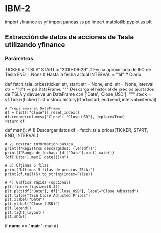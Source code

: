 # IBM-2

import yfinance as yf
import pandas as pd
import matplotlib.pyplot as plt

## Extracción de datos de acciones de Tesla utilizando yfinance

### Parámetros
TICKER   = "TSLA"
START    = "2010-06-29"   # Fecha aproximada de IPO de Tesla
END      = None           # Hasta la fecha actual
INTERVAL = "1d"           # Diario

def fetch_tsla_prices(ticker: str,
                      start: str = None,
                      end: str = None,
                      interval: str = "1d") -> pd.DataFrame:
    """
    Descarga el historial de precios ajustados de TSLA
    y devuelve un DataFrame con ['Date', 'Close_USD'].
    """
    stock = yf.Ticker(ticker)
    hist  = stock.history(start=start, end=end, interval=interval)

    # Preparamos el DataFrame
    df = hist[["Close"]].reset_index()
    df.rename(columns={"Close": "Close_USD"}, inplace=True)
    return df

def main():
    # 1) Descargar datos
    df = fetch_tsla_prices(TICKER, START, END, INTERVAL)

    # 2) Mostrar información básica
    print(f"Registros descargados: {len(df)}")
    print(f"Rango de fechas: {df['Date'].min().date()} – {df['Date'].max().date()}\n")

    # 3) Últimas 5 filas
    print("Últimas 5 filas de precios TSLA:")
    print(df.tail(5).to_string(index=False))

    # 4) Gráfica rápida (opcional)
    plt.figure(figsize=(8,4))
    plt.plot(df["Date"], df["Close_USD"], label="Close Adjusted")
    plt.title("TSLA Close Adjusted Prices")
    plt.xlabel("Date")
    plt.ylabel("Close (USD)")
    plt.legend()
    plt.tight_layout()
    plt.show()

if __name__ == "__main__":
    main()

